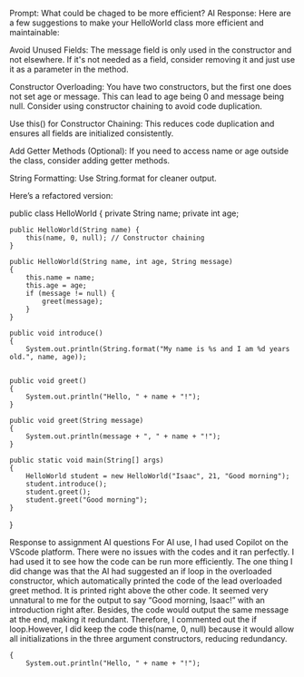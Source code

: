 Prompt:
What could be chaged to be more efficient?
AI Response:
Here are a few suggestions to make your HelloWorld class more efficient and maintainable:

Avoid Unused Fields:
The message field is only used in the constructor and not elsewhere. If it's not needed as a field, consider removing it and just use it as a parameter in the method.

Constructor Overloading:
You have two constructors, but the first one does not set age or message. This can lead to age being 0 and message being null. Consider using constructor chaining to avoid code duplication.

Use this() for Constructor Chaining:
This reduces code duplication and ensures all fields are initialized consistently.

Add Getter Methods (Optional):
If you need to access name or age outside the class, consider adding getter methods.

String Formatting:
Use String.format for cleaner output.

Here’s a refactored version:

public class HelloWorld 
{
    private String name; 
    private int age;

    public HelloWorld(String name) { 
        this(name, 0, null); // Constructor chaining
    } 

    public HelloWorld(String name, int age, String message)
    {
        this.name = name;
        this.age = age; 
        if (message != null) {
            greet(message);
        }
    }

    public void introduce()
    {
        System.out.println(String.format("My name is %s and I am %d years old.", name, age));
    
    
    public void greet() 
    { 
        System.out.println("Hello, " + name + "!"); 
    } 
    
    public void greet(String message) 
    { 
        System.out.println(message + ", " + name + "!"); 
    }

    public static void main(String[] args) 
    { 
        HelloWorld student = new HelloWorld("Isaac", 21, "Good morning");  
        student.introduce();
        student.greet(); 
        student.greet("Good morning");
    } 
}

Response to assignment AI questions
For AI use, I had used Copilot on the VScode platform. There were no issues with the codes and it ran perfectly. I had used it to see how the code can be run more efficiently. 
The one thing I did change was that the AI had suggested an if loop in the overloaded constructor, which automatically printed the code of the lead overloaded greet method. 
It is printed right above the other code. It seemed very unnatural to me for the output to say “Good morning, Isaac!” with an introduction right after. 
Besides, the code would output the same message at the end, making it redundant. Therefore, I commented out the if loop.However, I did keep the code this(name, 0, null) because it would allow all initializations 
in the three argument constructors, reducing redundancy. 


 
    { 
        System.out.println("Hello, " + name + "!"); 
